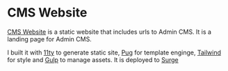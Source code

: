 # CMS Website

[CMS Website](https://cms.koogio.surge.sh/) is a static website that includes urls to Admin CMS. It is a landing page for Admin CMS.

I built it with [11ty](http://11ty.dev/) to generate static site, [Pug](https://pugjs.org/) for template enginge, [Tailwind](http://tailwindcss.com/) for style and [Gulp](https://gulpjs.com/) to manage assets. It is deployed to [Surge](https://surge.sh/)
